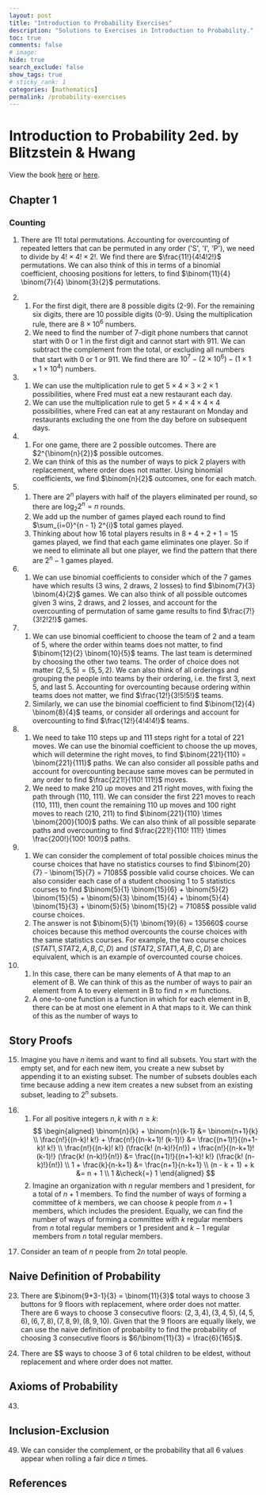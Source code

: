```yaml
---
layout: post
title: "Introduction to Probability Exercises"
description: "Solutions to Exercises in Introduction to Probability."
toc: true
comments: false
# image: 
hide: true
search_exclude: false
show_tags: true
# sticky_rank: 1
categories: [mathematics]
permalink: /probability-exercises
---
```


# Introduction to Probability 2ed. by Blitzstein & Hwang
View the book [here](https://www.probabilitybook.net) or [here](https://drive.google.com/file/d/1VmkAAGOYCTORq1wxSQqy255qLJjTNvBI/view).

## Chapter 1

### Counting
1. There are $11!$ total permutations. Accounting for overcounting of repeated letters that can be permuted in any order ('S', 'I', 'P'), we need to divide by $4! \times 4! \times 2!$. We find there are $\frac{11!}{4!4!2!}$ permutations. We can also think of this in terms of a binomial coefficient, choosing positions for letters, to find $\binom{11}{4} \binom{7}{4} \binom{3}{2}$ permutations.

1. 
    1. For the first digit, there are 8 possible digits (2-9). For the remaining six digits, there are 10 possible digits (0-9). Using the multiplication rule, there are $8 \times 10^{6}$ numbers.
    1. We need to find the number of 7-digit phone numbers that cannot start with 0 or 1 in the first digit and cannot start with 911. We can subtract the complement from the total, or excluding all numbers that start with 0 or 1 or 911. We find there are $10^{7} - (2 \times 10^{6}) - (1 \times 1 \times 1 \times 10^{4})$ numbers.

1. 
    1. We can use the multiplication rule to get $5 \times 4 \times 3 \times 2 \times 1$ possibilities, where Fred must eat a new restaurant each day.
    1. We can use the multiplication rule to get $5 \times 4 \times 4 \times 4 \times 4$ possibilities, where Fred can eat at any restaurant on Monday and restaurants excluding the one from the day before on subsequent days.

1. 
    1. For one game, there are $2$ possible outcomes. There are $2^{\binom{n}{2}}$ possible outcomes.
    1. We can think of this as the number of ways to pick 2 players with replacement, where order does not matter. Using binomial coefficients, we find $\binom{n}{2}$ outcomes, one for each match.

1. 
    1. There are $2^{n}$ players with half of the players eliminated per round, so there are $\log_{2}2^{n} = n$ rounds.
    1. We add up the number of games played each round to find $\sum_{i=0}^{n - 1} 2^{i}$ total games played.
    1. Thinking about how $16$ total players results in $8 + 4 + 2 + 1 = 15$ games played, we find that each game eliminates one player. So if we need to eliminate all but one player, we find the pattern that there are $2^{n} - 1$ games played.

1. 
    1. We can use binomial coefficients to consider which of the 7 games have which results (3 wins, 2 draws, 2 losses) to find $\binom{7}{3} \binom{4}{2}$ games. We can also think of all possible outcomes given 3 wins, 2 draws, and 2 losses, and account for the overcounting of permutation of same game results to find $\frac{7!}{3!2!2!}$ games.

1. 
    1. We can use binomial coefficient to choose the team of 2 and a team of 5, where the order within teams does not matter, to find $\binom{12}{2} \binom{10}{5}$ teams. The last team is determined by choosing the other two teams. The order of choice does not matter $(2, 5, 5) = (5, 5, 2)$. We can also think of all orderings and grouping the people into teams by their ordering, i.e. the first 3, next 5, and last 5. Accounting for overcounting because ordering within teams does not matter, we find $\frac{12!}{3!5!5!}$ teams.
    1. Similarly, we can use the binomial coefficient to find $\binom{12}{4} \binom{8}{4}$ teams, or consider all orderings and account for overcounting to find $\frac{12!}{4!4!4!}$ teams.

1. 
    1. We need to take 110 steps up and 111 steps right for a total of 221 moves. We can use the binomial coefficient to choose the up moves, which will determine the right moves, to find $\binom{221}{110} = \binom{221}{111}$ paths. We can also consider all possible paths and account for overcounting because same moves can be permuted in any order to find $\frac{221!}{110! 111!}$ moves.
    1. We need to make 210 up moves and 211 right moves, with fixing the path through (110, 111). We can consider the first 221 moves to reach (110, 111), then count the remaining 110 up moves and 100 right moves to reach (210, 211) to find $\binom{221}{110} \times \binom{200}{100}$ paths. We can also think of all possible separate paths and overcounting to find $\frac{221!}{110! 111!} \times \frac{200!}{100! 100!}$ paths.

1. 
    1. We can consider the complement of total possible choices minus the course choices that have no statistics courses to find $\binom{20}{7} - \binom{15}{7} = 71085$ possible valid course choices. We can also consider each case of a student choosing 1 to 5 statistics courses to find $\binom{5}{1} \binom{15}{6} + \binom{5}{2} \binom{15}{5} + \binom{5}{3} \binom{15}{4} + \binom{5}{4} \binom{15}{3} + \binom{5}{5} \binom{15}{2} = 71085$ possible valid course choices.
    1. The answer is not $\binom{5}{1} \binom{19}{6} = 135660$ course choices because this method overcounts the course choices with the same statistics courses. For example, the two course choices $(STAT1, STAT2, A, B, C, D) \text{ and } (STAT2, STAT1, A, B, C, D)$ are equivalent, which is an example of overcounted course choices.

1. 
    1. In this case, there can be many elements of A that map to an element of B. We can think of this as the number of ways to pair an element from A to every element in B to find $n \times m$ functions.
    1. A one-to-one function is a function in which for each element in B, there can be at most one element in A that maps to it. We can think of this as the number of ways to 

## Story Proofs
15. Imagine you have $n$ items and want to find all subsets. You start with the empty set, and for each new item, you create a new subset by appending it to an existing subset. The number of subsets doubles each time because adding a new item creates a new subset from an existing subset, leading to $2^{n}$ subsets.

1. 
    1. For all positive integers $n,k$ with $n \geq k$:
        $$
        \begin{aligned}
        \binom{n}{k} + \binom{n}{k-1} &= \binom{n+1}{k} \\
        \frac{n!}{(n-k)! k!} + \frac{n!}{(n-k+1)! (k-1)!} &= \frac{(n+1)!}{(n+1-k)! k!} \\
        \frac{n!}{(n-k)! k!} (\frac{k! (n-k)!}{n!}) + \frac{n!}{(n-k+1)! (k-1)!} (\frac{k! (n-k)!}{n!}) &= \frac{(n+1)!}{(n+1-k)! k!} (\frac{k! (n-k)!}{n!}) \\
        1 + \frac{k}{n-k+1} &= \frac{n+1}{n-k+1} \\
        (n - k + 1) + k &= n + 1 \\
        1 &\check{=} 1
        \end{aligned}
        $$
    1. Imagine an organization with $n$ regular members and $1$ president, for a total of $n+1$ members. To find the number of ways of forming a committee of $k$ members, we can choose $k$ people from $n+1$ members, which includes the president. Equally, we can find the number of ways of forming a committee with $k$ regular members from $n$ total regular members or 1 president and $k-1$ regular members from $n$ total regular members.

1. Consider an team of $n$ people from $2n$ total people. 

## Naive Definition of Probability
23. There are $\binom{9+3-1}{3} = \binom{11}{3}$ total ways to choose 3 buttons for 9 floors with replacement, where order does not matter. There are 6 ways to choose 3 consecutive floors: $(2,3,4), (3,4,5), (4,5,6), (6,7,8), (7,8,9), (8,9,10)$. Given that the 9 floors are equally likely, we can use the naive definition of probability to find the probability of choosing 3 consecutive floors is $6/\binom{11}{3} = \frac{6}{165}$.

1. There are $$ ways to choose 3 of 6 total children to be eldest, without replacement and where order does not matter.

## Axioms of Probability
43. 


## Inclusion-Exclusion
49. We can consider the complement, or the probability that all 6 values appear when rolling a fair dice $n$ times.



## References
[^1]: Footnote